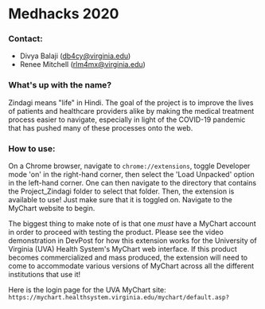 # Medhacks 2020
### Contact:
* Divya Balaji (db4cy@virginia.edu)
* Renee Mitchell (rlm4mx@virginia.edu)

### What's up with the name?
Zindagi means "life" in Hindi.  The goal of the project is to improve the lives of patients and healthcare providers alike by making the medical treatment process easier to navigate, especially in light of the COVID-19 pandemic that has pushed many of these processes onto the web.

### How to use:
On a Chrome browser, navigate to `chrome://extensions`, toggle Developer mode 'on' in the right-hand corner, then select the 'Load Unpacked' option in the left-hand corner.  One can then navigate to the directory that contains the Project_Zindagi folder to select that folder.  Then, the extension is available to use!  Just make sure that it is toggled on.  Navigate to the MyChart website to begin.

The biggest thing to make note of is that one *must* have a MyChart account in order to proceed with testing the product.  Please see the video demonstration in DevPost for how this extension works for the University of Virginia (UVA) Health System's MyChart web interface.  If this product becomes commercialized and mass produced, the extension will need to come to accommodate various versions of MyChart across all the different institutions that use it!

Here is the login page for the UVA MyChart site: `https://mychart.healthsystem.virginia.edu/mychart/default.asp?`

